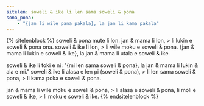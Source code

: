 ```yaml
---
sitelen: soweli & ike li len sama soweli & pona
sona_pona:
    - "{jan li wile pana pakala}, la jan li kama pakala"
---
```


{% sitelenblock %}
soweli & pona mute li lon.
jan & mama li lon, > li lukin e soweli & pona ona.
soweli & ike li lon, > li wile moku e soweli & pona.
{jan & mama li lukin e soweli & ike}, la jan & mama li utala e soweli & ike.

soweli & ike li toki e ni: "{mi len sama soweli & pona}, la jan & mama li lukin & ala e mi."
soweli & ike li alasa e len pi (soweli & pona), > li len sama soweli & pona, > li kama poka e soweli & pona.

jan & mama li wile moku e soweli & pona, > li alasa e soweli & pona, li moli e soweli & ike, > li moku e soweli & ike.
{% endsitelenblock %}
